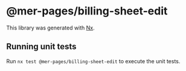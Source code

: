 # @mer-pages/billing-sheet-edit

This library was generated with [Nx](https://nx.dev).

## Running unit tests

Run `nx test @mer-pages/billing-sheet-edit` to execute the unit tests.
